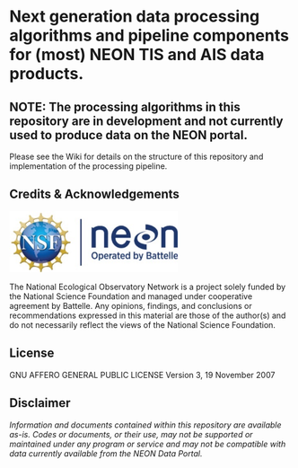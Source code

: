 #	Next generation data processing algorithms and pipeline components for (most) NEON TIS and AIS data products.

##  NOTE: The processing algorithms in this repository are in development and not currently used to produce data on the NEON portal. 

Please see the Wiki for details on the structure of this repository and implementation of the processing pipeline.

## Credits & Acknowledgements


<!-- HTML tags to produce image, resize, add hyperlink. -->
<!-- ONLY WORKS WITH HTML or GITHUB documents -->
<a href="http://www.neonscience.org/">
<img src="logo.jpg" width="300px" />
</a>

<!-- Acknowledgements text -->
The National Ecological Observatory Network is a project solely funded by the National Science Foundation and managed under cooperative agreement by Battelle. Any opinions, findings, and conclusions or recommendations expressed in this material are those of the author(s) and do not necessarily reflect the views of the National Science Foundation.


<!-- ****** License ****** -->
## License
GNU AFFERO GENERAL PUBLIC LICENSE Version 3, 19 November 2007



<!-- ****** Disclaimer ****** -->
## Disclaimer
*Information and documents contained within this repository are available as-is. Codes or documents, or their use, may not be supported or maintained under any program or service and may not be compatible with data currently available from the NEON Data Portal.*
